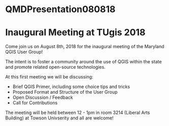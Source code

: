 # QMDPresentation080818
# Inaugural Meeting at TUgis 2018
Come join us on August 8th, 2018 for the inaugural meeting of the Maryland QGIS User Group!

The intent is to foster a community around the use of QGIS within the state and promote related open-source technologies.

At this first meeting we will be discussing:
* Brief QGIS Primer, including some choice tips and tricks
* Proposed Format and Structure of the User Group
* Open Discussion / Feedback
* Call for Contributions

The meeting will be held between 12 - 1pm in room 3214 (Liberal Arts Building) at Towson Univserity and all are welcome!